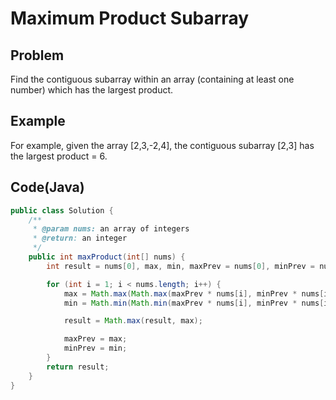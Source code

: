 Maximum Product Subarray
===

## Problem

Find the contiguous subarray within an array (containing at least one number) which has the largest product.


## Example

For example, given the array [2,3,-2,4], the contiguous subarray [2,3] has the largest product = 6.

Code(Java)
----------

```java
public class Solution {
    /**
     * @param nums: an array of integers
     * @return: an integer
     */
    public int maxProduct(int[] nums) {
        int result = nums[0], max, min, maxPrev = nums[0], minPrev = nums[0];

        for (int i = 1; i < nums.length; i++) {
            max = Math.max(Math.max(maxPrev * nums[i], minPrev * nums[i]), nums[i]);
            min = Math.min(Math.min(maxPrev * nums[i], minPrev * nums[i]), nums[i]);

            result = Math.max(result, max);

            maxPrev = max;
            minPrev = min;
        }
        return result;
    }
}
```